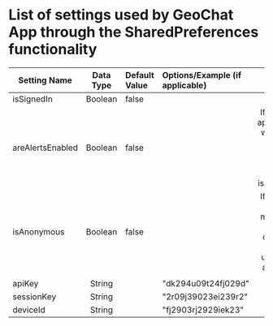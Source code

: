 # List of settings used by GeoChat App through the SharedPreferences functionality

| Setting Name        | Data Type           | Default Value | Options/Example (if applicable) | Notes |
| ------------- |:-------------:| :---- | :---- | ----: |
| isSignedIn    | Boolean | false |
| areAlertsEnabled | Boolean | false | | If true, the application will sound an alert when a relevent message is received
| isAnonymous | Boolean | false | | If true, the user's messages will be displayed without username alongside
|||
| apiKey | String | | "dk294u09t24fj029d" |
| sessionKey | String | | "2r09j39023ei239r2" |
| deviceId | String | | "fj2903rj2929iek23" |